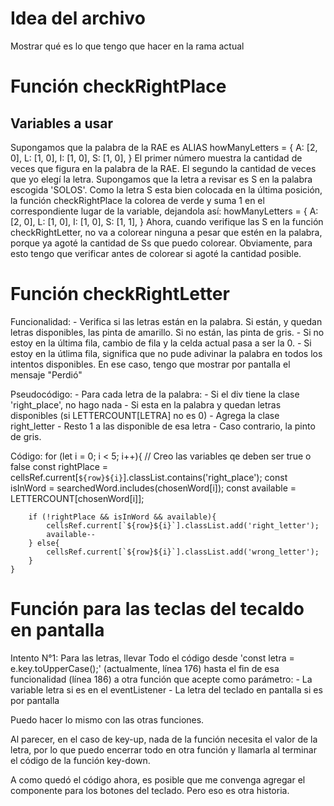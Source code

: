# Idea del archivo
Mostrar qué es lo que tengo que hacer en la rama actual

# Función checkRightPlace

## Variables a usar
Supongamos que la palabra de la RAE es ALIAS
howManyLetters = {
    A: [2, 0],
    L: [1, 0],
    I: [1, 0],
    S: [1, 0],
}
El primer número muestra la cantidad de veces que figura en la palabra de la RAE. El segundo la cantidad de veces que yo elegí la letra. 
Supongamos que la letra a revisar es S en la palabra escogida 'SOLOS'. Como la letra S esta bien colocada en la última posición, la función checkRightPlace la colorea de verde y suma 1 en el correspondiente lugar de la variable, dejandola así:
howManyLetters = {
    A: [2, 0],
    L: [1, 0],
    I: [1, 0],
    S: [1, 1],
}
Ahora, cuando verifique las S en la función checkRightLetter, no va a colorear ninguna a pesar que estén en la palabra, porque ya agoté la cantidad de Ss que puedo colorear.
Obviamente, para esto tengo que verificar antes de colorear si agoté la cantidad posible.

# Función checkRightLetter
Funcionalidad:
    - Verifica si las letras están en la palabra. Si están, y quedan letras disponibles, las pinta de amarillo. Si no están, las pinta de gris.
    - Si no estoy en la última fila, cambio de fila y la celda actual pasa a ser la 0.
    - Si estoy en la útlima fila, significa que no pude adivinar la palabra en todos los intentos disponibles.
        En ese caso, tengo que mostrar por pantalla el mensaje "Perdió"

Pseudocódigo:
    - Para cada letra de la palabra:
        - Si el div tiene la clase 'right_place', no hago nada
        - Si esta en la palabra y quedan letras disponibles (si LETTERCOUNT[LETRA] no es 0)
            - Agrega la clase right_letter
            - Resto 1 a las disponible de esa letra
        - Caso contrario, la pinto de gris.
        
Código:
    for (let i = 0; i < 5; i++){
        // Creo las variables qe deben ser true o false
        const rightPlace = cellsRef.current[`${row}${i}`].classList.contains('right_place');
        const isInWord = searchedWord.includes(chosenWord[i]);
        const available = LETTERCOUNT[chosenWord[i]];

        if (!rightPlace && isInWord && available){
            cellsRef.current[`${row}${i}`].classList.add('right_letter');
            available--
        } else{
            cellsRef.current[`${row}${i}`].classList.add('wrong_letter');
        }
    }

# Función para las teclas del tecaldo en pantalla
Intento N°1:
Para las letras, llevar Todo el código desde 'const letra = e.key.toUpperCase();' (actualmente, línea 176) hasta el fin de esa funcionalidad (línea 186) a otra función que acepte como parámetro:
	- La variable letra si es en el eventListener
	- La letra del teclado en pantalla si es por pantalla

Puedo hacer lo mismo con las otras funciones.

Al parecer, en el caso de key-up, nada de la función necesita el valor de la letra, por lo que puedo encerrar todo en otra función y llamarla al terminar el código de la función key-down.


A como quedó el código ahora, es posible que me convenga agregar el componente para los botones del teclado. Pero eso es otra historia.